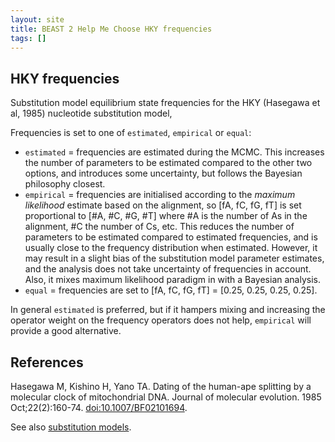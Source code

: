 ```yaml
---
layout: site
title: BEAST 2 Help Me Choose HKY frequencies
tags: []
---
```


## HKY frequencies

Substitution model equilibrium state frequencies for the HKY (Hasegawa et al, 1985) nucleotide substitution model, 

Frequencies is set to one of `estimated`, `empirical` or `equal`:

* `estimated` = frequencies are estimated during the MCMC. This increases the number of parameters to be estimated compared to the other two options, and introduces some uncertainty, but follows the Bayesian philosophy closest. 
* `empirical` = frequencies are initialised according to the *maximum likelihood* estimate based on the alignment, so [fA, fC, fG, fT] is set proportional to [#A, #C, #G, #T] where #A is the number of As in the alignment, #C the number of Cs, etc. This reduces the number of parameters to be estimated compared to estimated frequencies, and is usually close to the frequency distribution when estimated. However, it may result in a slight bias of the substitution model parameter estimates, and the analysis does not take uncertainty of frequencies in account. Also, it mixes maximum likelihood paradigm in with a Bayesian analysis.
* `equal` = frequencies are set to [fA, fC, fG, fT] = [0.25, 0.25, 0.25, 0.25]. 

In general `estimated` is preferred, but if it hampers mixing and increasing the operator weight on the frequency operators does not help, `empirical` will provide a good alternative.


## References

Hasegawa M, Kishino H, Yano TA. Dating of the human-ape splitting by a molecular clock of mitochondrial DNA. Journal of molecular evolution. 1985 Oct;22(2):160-74. <a href="https://doi.org/10.1007%2FBF02101694"> doi:10.1007/BF02101694</a>.

See also [substitution models](https://en.wikipedia.org/wiki/Substitution_model).
